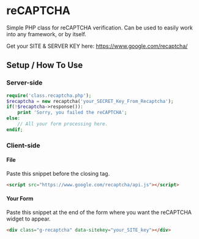 # reCAPTCHA

Simple PHP class for reCAPTCHA verification.  Can be used to easily work into any framework, or by itself.

Get your SITE & SERVER KEY here: https://www.google.com/recaptcha/

## Setup / How To Use

### Server-side
```php
require('class.recaptcha.php');
$recaptcha = new recaptcha('your_SECRET_Key_From_Recaptcha');		
if(!$recaptcha->response()):
	print 'Sorry, you failed the reCAPTCHA';
else:
	// All your form processing here.
endif;
```

### Client-side
#### File
Paste this snippet before the closing </head> tag.
```html
<script src="https://www.google.com/recaptcha/api.js"></script>
```
#### Your Form
Paste this snippet at the end of the form where you want the reCAPTCHA widget to appear.
```html
<div class="g-recaptcha" data-sitekey="your_SITE_key"></div>
```
